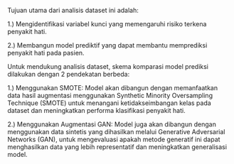 Tujuan utama dari analisis dataset ini adalah:

1.) Mengidentifikasi variabel kunci yang memengaruhi risiko terkena penyakit hati.

2.) Membangun model prediktif yang dapat membantu memprediksi penyakit hati pada pasien.


Untuk mendukung analisis dataset, skema komparasi model prediksi dilakukan dengan 2 pendekatan berbeda:

1.) Menggunakan SMOTE: Model akan dibangun dengan memanfaatkan data hasil augmentasi menggunakan Synthetic Minority Oversampling Technique (SMOTE) untuk menangani ketidakseimbangan kelas pada dataset dan meningkatkan performa klasifikasi penyakit hati.

2.) Menggunakan Augmentasi GAN: Model juga akan dibangun dengan menggunakan data sintetis yang dihasilkan melalui Generative Adversarial Networks (GAN), untuk mengevaluasi apakah metode generatif ini dapat menghasilkan data yang lebih representatif dan meningkatkan generalisasi model.
